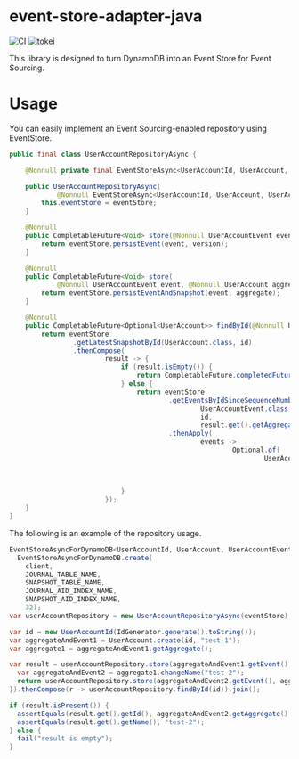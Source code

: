 # event-store-adapter-java

[![CI](https://github.com/j5ik2o/event-store-adapter-java/actions/workflows/ci.yml/badge.svg)](https://github.com/j5ik2o/event-store-adapter-java/actions/workflows/ci.yml)
[![tokei](https://tokei.rs/b1/github/j5ik2o/event-store-adapter-java)](https://github.com/XAMPPRocky/tokei)

This library is designed to turn DynamoDB into an Event Store for Event Sourcing.

# Usage

You can easily implement an Event Sourcing-enabled repository using EventStore.

```java
public final class UserAccountRepositoryAsync {

    @Nonnull private final EventStoreAsync<UserAccountId, UserAccount, UserAccountEvent> eventStore;

    public UserAccountRepositoryAsync(
            @Nonnull EventStoreAsync<UserAccountId, UserAccount, UserAccountEvent> eventStore) {
        this.eventStore = eventStore;
    }

    @Nonnull
    public CompletableFuture<Void> store(@Nonnull UserAccountEvent event, long version) {
        return eventStore.persistEvent(event, version);
    }

    @Nonnull
    public CompletableFuture<Void> store(
            @Nonnull UserAccountEvent event, @Nonnull UserAccount aggregate) {
        return eventStore.persistEventAndSnapshot(event, aggregate);
    }

    @Nonnull
    public CompletableFuture<Optional<UserAccount>> findById(@Nonnull UserAccountId id) {
        return eventStore
                .getLatestSnapshotById(UserAccount.class, id)
                .thenCompose(
                        result -> {
                            if (result.isEmpty()) {
                                return CompletableFuture.completedFuture(Optional.empty());
                            } else {
                                return eventStore
                                        .getEventsByIdSinceSequenceNumber(
                                                UserAccountEvent.class,
                                                id,
                                                result.get().getAggregate().getSequenceNumber() + 1)
                                        .thenApply(
                                                events ->
                                                        Optional.of(
                                                                UserAccount.replay(
                                                                        events,
                                                                        result.get().getAggregate(),
                                                                        result.get().getVersion())));
                            }
                        });
    }
}
```

The following is an example of the repository usage.

```java
EventStoreAsyncForDynamoDB<UserAccountId, UserAccount, UserAccountEvent> eventStore =
  EventStoreAsyncForDynamoDB.create(
    client,
    JOURNAL_TABLE_NAME,
    SNAPSHOT_TABLE_NAME,
    JOURNAL_AID_INDEX_NAME,
    SNAPSHOT_AID_INDEX_NAME,
    32);
var userAccountRepository = new UserAccountRepositoryAsync(eventStore);

var id = new UserAccountId(IdGenerator.generate().toString());
var aggregateAndEvent1 = UserAccount.create(id, "test-1");
var aggregate1 = aggregateAndEvent1.getAggregate();

var result = userAccountRepository.store(aggregateAndEvent1.getEvent(), aggregate1).thenCompose(r -> {
  var aggregateAndEvent2 = aggregate1.changeName("test-2");
  return userAccountRepository.store(aggregateAndEvent2.getEvent(), aggregateAndEvent2.getAggregate().getVersion());
}).thenCompose(r -> userAccountRepository.findById(id)).join();

if (result.isPresent()) {
  assertEquals(result.get().getId(), aggregateAndEvent2.getAggregate().getId());
  assertEquals(result.get().getName(), "test-2");
} else {
  fail("result is empty");
}
```
